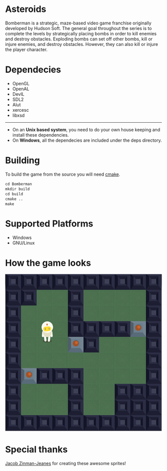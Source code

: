 Asteroids
=========
Bomberman is a strategic, maze-based video game franchise originally developed by Hudson Soft. The general goal throughout the series is to complete the levels by strategically placing bombs in order to kill enemies and destroy obstacles. Exploding bombs can set off other bombs, kill or injure enemies, and destroy obstacles. However, they can also kill or injure the player character.

Dependecies
===========

* OpenGL
* OpenAL
* DevIL
* SDL2
* Alut
* xercesc
* libxsd

---
* On an **Unix based system**, you need to do your own house keeping and install these dependencies.
* On **Windows**, all the dependecies are included under the deps directory.

Building
===========
To build the game from the source you will need [cmake](http://www.cmake.org/). 

    cd Bomberman
    mkdir build
    cd build
    cmake ..
    make


Supported Platforms
===================

* Windows
* GNU/Linux

How the game looks
==================

![ScreenShot1](resources/screenshots/screenshot_001.png)


Special thanks
==============

[Jacob Zinman-Jeanes](http://jeanes.co/) for creating these awesome sprites!
